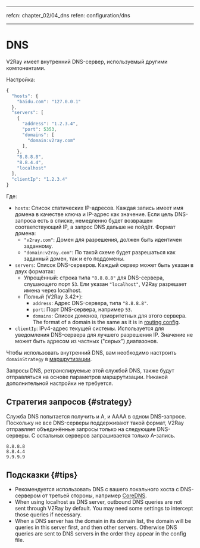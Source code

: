 * * *

refcn: chapter_02/04_dns refen: configuration/dns

* * *

# DNS

V2Ray имеет внутренний DNS-сервер, используемый другими компонентами.

Настройка:

```javascript
{
  "hosts": {
    "baidu.com": "127.0.0.1"
  },
  "servers": [
    {
      "address": "1.2.3.4",
      "port": 5353,
      "domains": [
        "domain:v2ray.com"
      ],
    },
    "8.8.8.8",
    "8.8.4.4",
    "localhost"
  ],
  "clientIp": "1.2.3.4"
}
```

Где:

* `hosts`: Список статических IP-адресов. Каждая запись имеет имя домена в качестве ключа и IP-адрес как значение. Если цель DNS-запроса есть в списке, немедленно будет возвращен соответствующий IP, а запрос DNS дальше не пойдёт. Формат домена: 
  * `"v2ray.com"`: Домен для разрешения, должен быть идентичен заданному.
  * `"domain:v2ray.com"`: По такой схеме будет разрешаться как заданный домен, так и его поддомены.
* `servers`: Список DNS-серверов. Каждый сервер может быть указан в двух форматах: 
  * Упрощённый: строка типа `"8.8.8.8"` для DNS-сервера, слушающего порт `53`. Ели указан `"localhost"`, V2Ray разрешает имена через localhost.
  * Полный (V2Ray 3.42+): 
    * `address`: Адрес DNS-сервера, типа `"8.8.8.8"`.
    * `port`: Порт DNS-сервера, например `53`.
    * `domains`: Список доменов, приоритетных для этого сервера. The format of a domain is the same as it is in [routing config](routing.md).
* `clientIp`: IPv4-адрес текущей системы. Используется для уведомления DNS-сервера для лучшего разрешения IP. Значение не может быть адресом из частных ("серых") диапазонов.

Чтобы использовать внутренний DNS, вам необходимо настроить `domainStrategy` в [маршрутизации](routing.md).

Запросы DNS, ретранслируемые этой службой DNS, также будут отправляться на основе параметров маршрутизации. Никакой дополнительной настройки не требуется.

## Стратегия запросов {#strategy}

Служба DNS попытается получить и A, и AAAA в одном DNS-запросе. Поскольку не все DNS-серверы поддерживают такой формат, V2Ray отправляет объединённые запросы только на следующие DNS-серверы. С остальных серверов запрашивается только A-запись.

```text
8.8.8.8
8.8.4.4
9.9.9.9
```

## Подсказки {#tips}

* Рекомендуется использовать DNS с вашего локального хоста с DNS-сервером от третьей стороны, например [CoreDNS](https://coredns.io/).
* When using localhost as DNS server, outbound DNS queries are not sent through V2Ray by default. You may need some settings to intercept those queries if necessary.
* When a DNS server has the domain in its domain list, the domain will be queries in this server first, and then other servers. Otherwise DNS queries are sent to DNS servers in the order they appear in the config file.